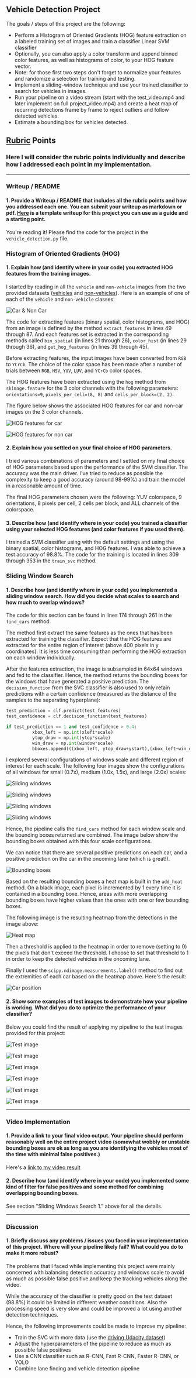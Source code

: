 ## Vehicle Detection Project

The goals / steps of this project are the following:

* Perform a Histogram of Oriented Gradients (HOG) feature extraction on a labeled training set of images and train a classifier Linear SVM classifier
* Optionally, you can also apply a color transform and append binned color features, as well as histograms of color, to your HOG feature vector.
* Note: for those first two steps don't forget to normalize your features and randomize a selection for training and testing.
* Implement a sliding-window technique and use your trained classifier to search for vehicles in images.
* Run your pipeline on a video stream (start with the test_video.mp4 and later implement on full project_video.mp4) and create a heat map of recurring detections frame by frame to reject outliers and follow detected vehicles.
* Estimate a bounding box for vehicles detected.

[//]: # (Image References)
[image1]: ./figures/car_not_car.png
[image2]: ./figures/HOG_car_example.png
[image3]: ./figures/HOG_non_car_example.png
[image4]: ./figures/sliding_windows_0_7.jpg
[image5]: ./figures/sliding_windows_1_0.jpg
[image6]: ./figures/sliding_windows_1_5.jpg
[image7]: ./figures/sliding_windows_2_0.jpg
[image8]: ./output_images/test1_detected_windows.jpg
[image9]: ./output_images/test1_heatmap.jpg
[image10]: ./output_images/test1_car_position.jpg
[image11]: ./output_images/test2_car_position.jpg
[image12]: ./output_images/test3_car_position.jpg
[image13]: ./output_images/test4_car_position.jpg
[image14]: ./output_images/test5_car_position.jpg
[image15]: ./output_images/test6_car_position.jpg
[video1]: ./output_videos/project_video.mp4

## [Rubric](https://review.udacity.com/#!/rubrics/513/view) Points
### Here I will consider the rubric points individually and describe how I addressed each point in my implementation.  

---
### Writeup / README

#### 1. Provide a Writeup / README that includes all the rubric points and how you addressed each one.  You can submit your writeup as markdown or pdf.  [Here](https://github.com/udacity/CarND-Vehicle-Detection/blob/master/writeup_template.md) is a template writeup for this project you can use as a guide and a starting point.  

You're reading it! Please find the code for the project in the `vehicle_detection.py` file.

### Histogram of Oriented Gradients (HOG)

#### 1. Explain how (and identify where in your code) you extracted HOG features from the training images.

I started by reading in all the `vehicle` and `non-vehicle` images from the two provided datasets ([vehicles](https://s3.amazonaws.com/udacity-sdc/Vehicle_Tracking/vehicles.zip) and [non-vehicles](https://s3.amazonaws.com/udacity-sdc/Vehicle_Tracking/non-vehicles.zip)).  Here is an example of one of each of the `vehicle` and `non-vehicle` classes:

![Car & Non Car][image1]

The code for extracting features (binary spatial, color histograms, and HOG) from an image is defined by the method `extract_features` in lines 49 through 87. And each features set is extracted in the corresponding methods called `bin_spatial` (in lines 21 through 26), `color_hist` (in lines 29 through 36), and `get_hog_features` (in lines 39 through 45).

Before extracting features, the input images have been converted from `RGB` to `YCrCb`. The choice of the color space has been made after a number of trials between `RGB`, `HSV`, `YUV`, `LUV`, and `YCrCb` color spaces.

The HOG features have been extracted using the `hog` method from `skimage.feature` for the 3 color channels with the following parameters: `orientations=9`, `pixels_per_cell=(8, 8)` and `cells_per_block=(2, 2)`.

The figure below shows the associated HOG features for car and non-car images on the 3 color channels.

![HOG features for car][image2]

![HOG features for non car][image3]

#### 2. Explain how you settled on your final choice of HOG parameters.

I tried various combinations of parameters and I settled on my final choice of HOG parameters based upon the performance of the SVM classifier. The accuracy was the main driver. I've tried to reduce as possible the complexity to keep a good accuracy (around 98-99%) and train the model in a reasonable amount of time.

The final HOG parameters chosen were the following: YUV colorspace, 9 orientations, 8 pixels per cell, 2 cells per block, and ALL channels of the colorspace.

#### 3. Describe how (and identify where in your code) you trained a classifier using your selected HOG features (and color features if you used them).

I trained a SVM classifier using with the default settings and using the binary spatial, color histograms, and HOG features. I was able to achieve a test accuracy of 98.8%. The code for the training is located in lines 309 through 353 in the `train_svc` method.

### Sliding Window Search

#### 1. Describe how (and identify where in your code) you implemented a sliding window search.  How did you decide what scales to search and how much to overlap windows?

The code for this section can be found in lines 174 through 261 in the `find_cars` method.

The method first extract the same features as the ones that has been extracted for training the classifier. Expect that the HOG features are extracted for the entire region of interest (above 400 pixels in y coordinates). It is less time consuming than performing the HOG extraction on each window individually.

After the features extraction, the image is subsampled in 64x64 windows and fed to the classifier. Hence, the method returns the bounding boxes for the windows that have generated a positive prediction. The `decision_function` from the SVC classifier is also used to only retain predictions with a certain confidence (measured as the distance of the samples to the separating hyperplane):

```python
test_prediction = clf.predict(test_features)
test_confidence = clf.decision_function(test_features)

if test_prediction == 1 and test_confidence > 0.4:
          xbox_left = np.int(xleft*scale)
          ytop_draw = np.int(ytop*scale)
          win_draw = np.int(window*scale)
          bboxes.append(((xbox_left, ytop_draw+ystart),(xbox_left+win_draw,ytop_draw+win_draw+ystart)))
```

I explored several configurations of windows scale and different region of interest for each scale. The following four images show the configurations of all windows for small (0.7x), medium (1.0x, 1.5x), and large (2.0x) scales:

![Sliding windows][image4]

![Sliding windows][image5]

![Sliding windows][image6]

![Sliding windows][image7]

Hence, the pipeline calls the `find_cars` method for each window scale and the bounding boxes returned are combined. The image below show the bounding boxes obtained with this four scale configurations.

We can notice that there are several positive predictions on each car, and a positive prediction on the car in the oncoming lane (which is great!).

![Bounding boxes][image8]

Based on the resulting bounding boxes a heat map is built in the `add_heat` method. On a black image, each pixel is incremented by 1 every time it is contained in a bounding boxe. Hence, areas with more overlapping bounding boxes have higher values than the ones with one or few bounding boxes.

The following image is the resulting heatmap from the detections in the image above:

![Heat map][image9]

Then a threshold is applied to the heatmap in order to remove (setting to 0) the pixels that don't exceed the threshold. I choose to set that threshold to 1 in order to keep the detected vehicles in the oncoming lane.

Finally I used the `scipy.ndimage.measurements.label()` method to find out the extremities of each car based on the heatmap above. Here's the result:

![Car position][image10]

#### 2. Show some examples of test images to demonstrate how your pipeline is working.  What did you do to optimize the performance of your classifier?

Below you could find the result of applying my pipeline to the test images provided for this project:

![Test image][image10]

![Test image][image11]

![Test image][image12]

![Test image][image13]

![Test image][image14]

![Test image][image15]

---

### Video Implementation

#### 1. Provide a link to your final video output.  Your pipeline should perform reasonably well on the entire project video (somewhat wobbly or unstable bounding boxes are ok as long as you are identifying the vehicles most of the time with minimal false positives.)

Here's a [link to my video result](https://github.com/gdangelo/CarND-Vehicle-Detection/blob/master/output_videos/project_video.mp4)

#### 2. Describe how (and identify where in your code) you implemented some kind of filter for false positives and some method for combining overlapping bounding boxes.

See section "Sliding Windows Search 1." above for all the details.

---

### Discussion

#### 1. Briefly discuss any problems / issues you faced in your implementation of this project.  Where will your pipeline likely fail?  What could you do to make it more robust?

The problems that I faced while implementing this project were mainly concerned with balancing detection accuracy and windows scale to avoid as much as possible false positive and keep the tracking vehicles along the video.

While the accuracy of the classifier is pretty good on the test dataset (98.8%) it could be limited in different weather conditions. Also the processing speed is very slow and could be improved a lot using another detection techniques.

Hence, the following improvements could be made to improve my pipeline:
- Train the SVC with more data (use the [driving Udacity dataset](https://github.com/udacity/self-driving-car/tree/master/annotations))
- Adjust the hyperparameters of the pipeline to reduce as much as possible false positives
- Use a CNN classifier such as R-CNN, Fast R-CNN, Faster R-CNN, or YOLO
- Combine lane finding and vehicle detection pipeline
